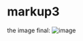 # markup3
the image final:
![image](https://user-images.githubusercontent.com/113453096/193145973-ade1fc7e-46e9-4769-9925-44a92e3f724f.png)
